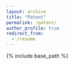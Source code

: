 ```yaml
---
layout: archive
title: "Patent"
permalink: /patent/
author_profile: true
redirect_from:
  - /resume
---
```


{% include base_path %}


